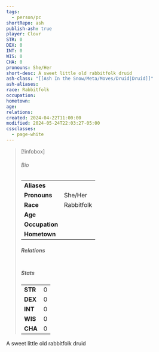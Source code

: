 ```yaml
---  
tags:  
  - person/pc  
shortRepo: ash  
publish-ash: true  
player: Clovr  
STR: 0  
DEX: 0  
INT: 0  
WIS: 0  
CHA: 0  
pronouns: She/Her  
short-desc: A sweet little old rabbitfolk druid  
ash-class: "[[Ash In the Snow/Meta/Moves/Druid|Druid]]"  
ash-aliases:   
race: Rabbitfolk  
occupation:   
hometown:   
age:   
relations:   
created: 2024-04-22T11:00:00  
modified: 2024-05-24T22:03:27-05:00  
cssclasses:  
  - page-white  
---  
```

  
> [!infobox]  
> ###### Bio  
> |                |                  |  
> | -------------- | ---------------- |  
> |**Aliases**     |                 |  
> |**Pronouns**    | She/Her           |  
> |**Race**        | Rabbitfolk            |  
> |**Age**         |             |  
> |**Occupation**  |         |  
> |**Hometown**||  
>   
> ##### Relations  
> |                |                           |  
> | -------------- | ------------------------- |  
>   
> ##### Stats  
> |      |      |  
> | ---- | ---- |  
> | **STR**  | 0     |  
> | **DEX**  | 0     |  
> | **INT**  | 0     |  
> | **WIS**  | 0     |  
> | **CHA**  | 0     |  
  
  
A sweet little old rabbitfolk druid  
  
  
 